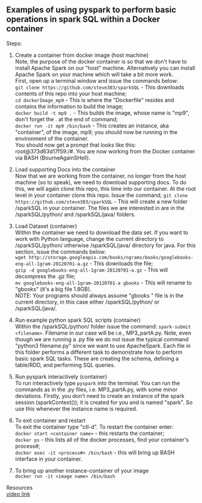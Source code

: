 ## Examples of using pyspark to perform basic operations in spark SQL within a Docker container
Steps:  
1.  Create a container from docker image (host machine)   
Note, the purpose of the docker container is so that we don't have to install Apache Spark on our "host" machine.  Alternatively you can install Apache Spark on your machine which will take a bit more work.  
First, open up a terminal window and issue the commands below:  
`git clone https://github.com/steve303/sparkSQL` - This downloads contents of this repo into your host machine;  
`cd dockerImage_mp9`  - This is where the "Dockerfile" resides and contains the information to build the image;  
`docker build -t mp9 .` - This builds the image, whose name is "mp9", don't forget the . at the end of command;  
`docker run -it mp9 /bin/bash`  - This creates an instance, aka "container", of the image, mp9; you should now be running in the environment of the container.  
You should now get a prompt that looks like this: root@373d63d17f59:/#.  You are now working from the Docker container via BASH (BourneAgainSHell).  

2.  Load supporting Docs into the container  
Now that we are working from the container, no longer from the host machine (so to speak), we need to download supporting docs.  To do this, we will again clone this repo, this time into our container.  At the root level in your container clone this repo. Issue the command, `git clone https://github.com/steve303/sparkSQL` - This will create a new folder /sparkSQL in your container.  The files we are interested in are in the /sparkSQL/python/ and /sparkSQL/java/ folders.  

4.  Load Dataset (container)  
Within the container we need to download the data set.  If you want to work with Python language, change the current directory to /sparkSQL/python/ otherwise /sparkSQL/java/ directory for java.  For this section, issue the commands below:  
`wget http://storage.googleapis.com/books/ngrams/books/googlebooks-eng-all-1gram-20120701-a.gz` - This downloads the file;  
`gzip -d googlebooks-eng-all-1gram-20120701-a.gz` - This will decompress the .gz file;    
`mv googlebooks-eng-all-1gram-20120701-a gbooks` - This will rename to "gbooks" (it's a big file 1.8GB).  
NOTE: Your programs should always assume "gbooks " file is in the current directory, in this case either /sparkSQL/python/ or /sparkSQL/java/.  

3.  Run example python spark SQL scripts (container)  
Within the /sparkSQL/python/ folder issue the command: `spark-submit <filename>`.  Filename in our case will be i.e., MP3_partA.py.  Note, even though we are running a .py file we do not issue the typical command "python3 filename.py" since we want to use ApacheSpark.  Each file in this folder performs a different task to demonstrate how to perform basic spark SQL tasks.  These are creating the schema, defining a table/RDD, and performing SQL queries.    

4. Run pyspark interactively (container)  
To run interactively type `pyspark` into the terminal.  You can run the commands as in the .py files, i.e. MP3_partA.py, with some minor deviations.  Firstly, you don't need to create an instance of the spark session (sparkContext()); it is created for you and is named "spark".  So use this whenever the instance name is required.  

5. To exit container and restart  
To exit the container type "ctl-d".  To restart the container enter:  
`docker start <container name>` - this restarts the container;  
`docker ps` - this lists all of the docker processes, find your container's process#;  
`docker exec -it <process#> /bin/bash` - this will bring up BASH interface in your container.  

6.  To bring up another instance-container of your image  
`docker run -it <image name> /bin/bash`    

Resources  
[video link](https://www.dropbox.com/s/i8qhyhnywqw5sno/mp08_sparkSQL.mp4?dl=0)


